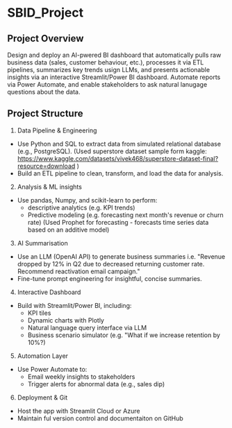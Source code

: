 # SBID_Project


## Project Overview

Design and deploy an AI-pwered BI dashboard that automatically pulls raw business data (sales, customer behaviour, etc.), processes it via ETL pipelines, summarizes key trends usign LLMs, and presents actionable insights via an interactive Streamlit/Power BI dashboard. Automate reports via Power Automate, and enable stakeholders to ask natural lanugage questions about the data.

## Project Structure

1. Data Pipeline & Engineering 

* Use Python and SQL to extract data from simulated relational database (e.g., PostgreSQL).
(Used superstore dataset sample form kaggle: https://www.kaggle.com/datasets/vivek468/superstore-dataset-final?resource=download )
* Build an ETL pipeline to clean, transform, and load the data for analysis.

2. Analysis & ML insights

* Use pandas, Numpy, and scikit-learn to perform:
	* descriptive analytics (e.g. KPI trends)
	* Predictive modeling (e.g. forecasting next month's revenue or churn rate) 
(Used Prophet for forecasting - forecasts time series data based on an additive model)

3. AI Summarisation 

* Use an LLM (OpenAI API) to generate business summaries i.e.
	"Revenue dropped by 12% in Q2 due to decreased returning customer rate. Recommend 
	reactivation email campaign."
* Fine-tune prompt engineering for insightful, concise summaries.

4. Interactive Dashboard

* Build with Streamlit/Power BI, including:
	* KPI tiles
	* Dynamic charts with Plotly
	* Natural language query interface via LLM
	* Business scenario simulator (e.g. "What if we increase retention by 10%?)

5. Automation Layer

* Use Power Automate to:
	* Email weekly insights to stakeholders
	* Trigger alerts for abnormal data (e.g., sales dip)

6. Deployment & Git

* Host the app with Streamlit Cloud or Azure
* Maintain ful version control and documentaiton on GitHub
